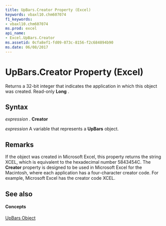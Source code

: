 ```yaml
---
title: UpBars.Creator Property (Excel)
keywords: vbaxl10.chm607074
f1_keywords:
- vbaxl10.chm607074
ms.prod: excel
api_name:
- Excel.UpBars.Creator
ms.assetid: 0cfa8ef1-fd09-073c-8156-f2c684894b90
ms.date: 06/08/2017
---
```



# UpBars.Creator Property (Excel)

Returns a 32-bit integer that indicates the application in which this object was created. Read-only **Long** .


## Syntax

 _expression_ . **Creator**

 _expression_ A variable that represents a **UpBars** object.


## Remarks

If the object was created in Microsoft Excel, this property returns the string XCEL, which is equivalent to the hexadecimal number 5843454C. The **Creator** property is designed to be used in Microsoft Excel for the Macintosh, where each application has a four-character creator code. For example, Microsoft Excel has the creator code XCEL.


## See also


#### Concepts


[UpBars Object](upbars-object-excel.md)

